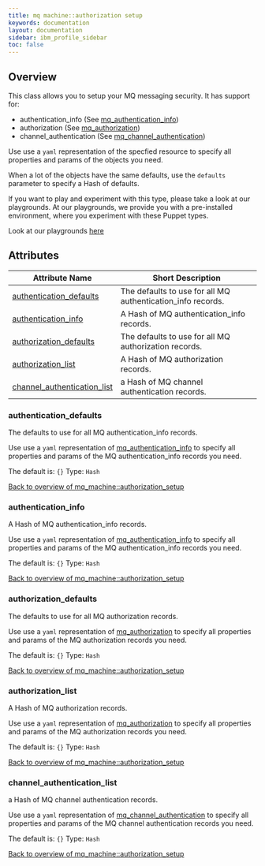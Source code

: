 ```yaml
---
title: mq machine::authorization setup
keywords: documentation
layout: documentation
sidebar: ibm_profile_sidebar
toc: false
---
```

## Overview

This class allows you to setup your MQ messaging security. It has support for:

- authentication_info    (See [mq_authentication_info](/docs/mq_config/mq_authentication_info.html))
- authorization          (See [mq_authorization](/docs/mq_config/mq_authorization.html))
- channel_authentication (See [mq_channel_authentication](/docs/mq_config/mq_channel_authentication.html))

 Use use a `yaml` representation of the specfied resource to specify all properties and params of the objects you need. 
 
 When a lot of the objects  have the same defaults, use the `defaults` parameter to specify a Hash of defaults.





If you want to play and experiment with this type, please take a look at our playgrounds. At our playgrounds, 
we provide you with a pre-installed environment, where you experiment with these Puppet types.

Look at our playgrounds [here](/playgrounds#mq)

## Attributes



Attribute Name                                                                              | Short Description                                           |
------------------------------------------------------------------------------------------- | ----------------------------------------------------------- |
[authentication_defaults](#mq_machine::authorization_setup_authentication_defaults)         | The defaults to use for all MQ authentication_info records. |
[authentication_info](#mq_machine::authorization_setup_authentication_info)                 | A Hash of MQ authentication_info records.                   |
[authorization_defaults](#mq_machine::authorization_setup_authorization_defaults)           | The defaults to use for all MQ authorization records.       |
[authorization_list](#mq_machine::authorization_setup_authorization_list)                   | A Hash of MQ authorization records.                         |
[channel_authentication_list](#mq_machine::authorization_setup_channel_authentication_list) | a Hash of MQ channel authentication records.                |




### authentication_defaults<a name='mq_machine::authorization_setup_authentication_defaults'>

The defaults to use for all MQ authentication_info records.

Use use a `yaml` representation of [mq_authentication_info](/docs/mq_config/mq_authentication_info.html) to specify all properties and params of the MQ authentication_info records you need. 

The default is: `{}`
Type: `Hash`


[Back to overview of mq_machine::authorization_setup](#attributes)

### authentication_info<a name='mq_machine::authorization_setup_authentication_info'>

A Hash of MQ authentication_info records.

Use use a `yaml` representation of [mq_authentication_info](/docs/mq_config/mq_authentication_info.html) to specify all properties and params of the MQ authentication_info records you need. 

The default is: `{}`
Type: `Hash`


[Back to overview of mq_machine::authorization_setup](#attributes)

### authorization_defaults<a name='mq_machine::authorization_setup_authorization_defaults'>

The defaults to use for all MQ authorization records.

Use use a `yaml` representation of [mq_authorization](/docs/mq_config/mq_authorization.html) to specify all properties and params of the MQ authorization records you need. 

The default is: `{}`
Type: `Hash`


[Back to overview of mq_machine::authorization_setup](#attributes)

### authorization_list<a name='mq_machine::authorization_setup_authorization_list'>

A Hash of MQ authorization records.

Use use a `yaml` representation of [mq_authorization](/docs/mq_config/mq_authorization.html) to specify all properties and params of the MQ authorization records you need. 

The default is: `{}`
Type: `Hash`


[Back to overview of mq_machine::authorization_setup](#attributes)

### channel_authentication_list<a name='mq_machine::authorization_setup_channel_authentication_list'>

a Hash of MQ channel authentication records.

Use use a `yaml` representation of [mq_channel_authentication](/docs/mq_config/mq_channel_authentication.html) to specify all properties and params of the MQ channel authentication records you need. 

The default is: `{}`
Type: `Hash`


[Back to overview of mq_machine::authorization_setup](#attributes)
